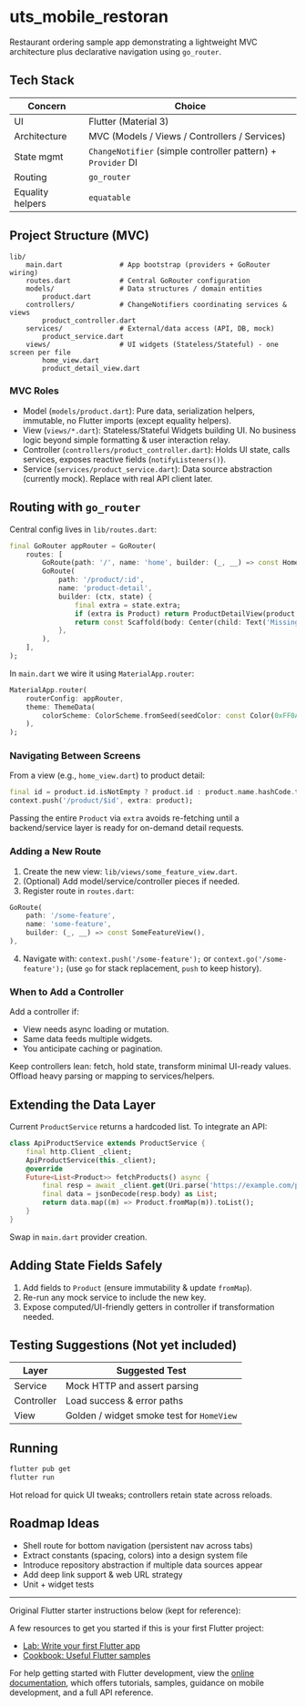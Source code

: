 # uts_mobile_restoran

Restaurant ordering sample app demonstrating a lightweight MVC architecture plus declarative navigation using `go_router`.

## Tech Stack
| Concern | Choice |
|---------|--------|
| UI | Flutter (Material 3) |
| Architecture | MVC (Models / Views / Controllers / Services) |
| State mgmt | `ChangeNotifier` (simple controller pattern) + `Provider` DI |
| Routing | `go_router` |
| Equality helpers | `equatable` |

## Project Structure (MVC)
```
lib/
	main.dart              # App bootstrap (providers + GoRouter wiring)
	routes.dart            # Central GoRouter configuration
	models/                # Data structures / domain entities
		product.dart
	controllers/           # ChangeNotifiers coordinating services & views
		product_controller.dart
	services/              # External/data access (API, DB, mock)
		product_service.dart
	views/                 # UI widgets (Stateless/Stateful) - one screen per file
		home_view.dart
		product_detail_view.dart
```

### MVC Roles
* Model (`models/product.dart`): Pure data, serialization helpers, immutable, no Flutter imports (except equality helpers).
* View (`views/*.dart`): Stateless/Stateful Widgets building UI. No business logic beyond simple formatting & user interaction relay.
* Controller (`controllers/product_controller.dart`): Holds UI state, calls services, exposes reactive fields (`notifyListeners()`).
* Service (`services/product_service.dart`): Data source abstraction (currently mock). Replace with real API client later.

## Routing with `go_router`
Central config lives in `lib/routes.dart`:
```dart
final GoRouter appRouter = GoRouter(
	routes: [
		GoRoute(path: '/', name: 'home', builder: (_, __) => const HomeView()),
		GoRoute(
			path: '/product/:id',
			name: 'product-detail',
			builder: (ctx, state) {
				final extra = state.extra;
				if (extra is Product) return ProductDetailView(product: extra);
				return const Scaffold(body: Center(child: Text('Missing product data.')));
			},
		),
	],
);
```

In `main.dart` we wire it using `MaterialApp.router`:
```dart
MaterialApp.router(
	routerConfig: appRouter,
	theme: ThemeData(
		colorScheme: ColorScheme.fromSeed(seedColor: const Color(0xFF0AA67B)),
	),
);
```

### Navigating Between Screens
From a view (e.g., `home_view.dart`) to product detail:
```dart
final id = product.id.isNotEmpty ? product.id : product.name.hashCode.toString();
context.push('/product/$id', extra: product);
```
Passing the entire `Product` via `extra` avoids re-fetching until a backend/service layer is ready for on-demand detail requests.

### Adding a New Route
1. Create the new view: `lib/views/some_feature_view.dart`.
2. (Optional) Add model/service/controller pieces if needed.
3. Register route in `routes.dart`:
```dart
GoRoute(
	path: '/some-feature',
	name: 'some-feature',
	builder: (_, __) => const SomeFeatureView(),
),
```
4. Navigate with: `context.push('/some-feature');` or `context.go('/some-feature');` (use `go` for stack replacement, `push` to keep history).

### When to Add a Controller
Add a controller if:
* View needs async loading or mutation.
* Same data feeds multiple widgets.
* You anticipate caching or pagination.

Keep controllers lean: fetch, hold state, transform minimal UI-ready values. Offload heavy parsing or mapping to services/helpers.

## Extending the Data Layer
Current `ProductService` returns a hardcoded list. To integrate an API:
```dart
class ApiProductService extends ProductService {
	final http.Client _client;
	ApiProductService(this._client);
	@override
	Future<List<Product>> fetchProducts() async {
		final resp = await _client.get(Uri.parse('https://example.com/products'));
		final data = jsonDecode(resp.body) as List;
		return data.map((m) => Product.fromMap(m)).toList();
	}
}
```
Swap in `main.dart` provider creation.

## Adding State Fields Safely
1. Add fields to `Product` (ensure immutability & update `fromMap`).
2. Re-run any mock service to include the new key.
3. Expose computed/UI-friendly getters in controller if transformation needed.

## Testing Suggestions (Not yet included)
| Layer | Suggested Test |
|-------|----------------|
| Service | Mock HTTP and assert parsing |
| Controller | Load success & error paths |
| View | Golden / widget smoke test for `HomeView` |

## Running
```bash
flutter pub get
flutter run
```
Hot reload for quick UI tweaks; controllers retain state across reloads.

## Roadmap Ideas
* Shell route for bottom navigation (persistent nav across tabs)
* Extract constants (spacing, colors) into a design system file
* Introduce repository abstraction if multiple data sources appear
* Add deep link support & web URL strategy
* Unit + widget tests

---
Original Flutter starter instructions below (kept for reference):

A few resources to get you started if this is your first Flutter project:

- [Lab: Write your first Flutter app](https://docs.flutter.dev/get-started/codelab)
- [Cookbook: Useful Flutter samples](https://docs.flutter.dev/cookbook)

For help getting started with Flutter development, view the
[online documentation](https://docs.flutter.dev/), which offers tutorials,
samples, guidance on mobile development, and a full API reference.
